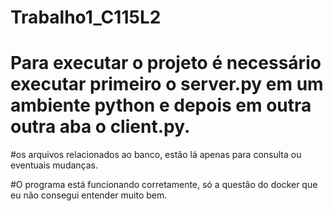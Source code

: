 # Trabalho1_C115L2

# Para executar o projeto é necessário executar primeiro o server.py em um ambiente python e depois em outra outra aba o client.py.

#os arquivos relacionados ao banco, estão lá apenas para consulta ou eventuais mudanças.

#O programa está funcionando corretamente, só a questão do docker que eu não consegui entender muito bem.
